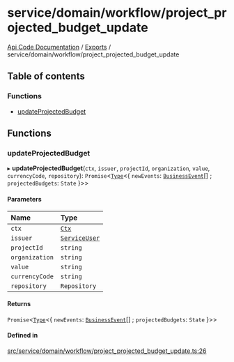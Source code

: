# service/domain/workflow/project\_projected\_budget\_update
 
[Api Code Documentation](../README.md) / [Exports](../modules.md) / service/domain/workflow/project\_projected\_budget\_update

## Table of contents

### Functions

- [updateProjectedBudget](service_domain_workflow_project_projected_budget_update.md#updateprojectedbudget)

## Functions

### updateProjectedBudget

▸ **updateProjectedBudget**(`ctx`, `issuer`, `projectId`, `organization`, `value`, `currencyCode`, `repository`): `Promise`\<[`Type`](result.md#type)\<\{ `newEvents`: [`BusinessEvent`](service_domain_business_event.md#businessevent)[] ; `projectedBudgets`: `State`  }\>\>

#### Parameters

| Name | Type |
| :------ | :------ |
| `ctx` | [`Ctx`](../interfaces/lib_ctx.Ctx.md) |
| `issuer` | [`ServiceUser`](../interfaces/service_domain_organization_service_user.ServiceUser.md) |
| `projectId` | `string` |
| `organization` | `string` |
| `value` | `string` |
| `currencyCode` | `string` |
| `repository` | `Repository` |

#### Returns

`Promise`\<[`Type`](result.md#type)\<\{ `newEvents`: [`BusinessEvent`](service_domain_business_event.md#businessevent)[] ; `projectedBudgets`: `State`  }\>\>

#### Defined in

[src/service/domain/workflow/project_projected_budget_update.ts:26](https://github.com/openkfw/TruBudget/blob/2e83742/api/src/service/domain/workflow/project_projected_budget_update.ts#L26)
